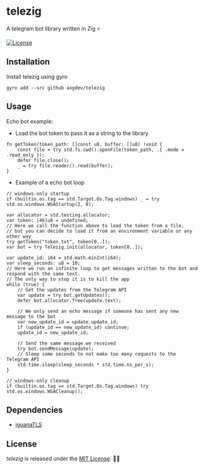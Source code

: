# telezig
A telegram bot library written in Zig ⚡

[![License](https://img.shields.io/badge/license-MIT-green)](https://github.com/ducdetronquito/requestz#license)


## Installation

Install telezig using gyro

```
gyro add --src github axgdev/telezig
```

## Usage

Echo bot example:

- Load the bot token to pass it as a string to the library
```zig
fn getToken(token_path: []const u8, buffer: []u8) !void {
    const file = try std.fs.cwd().openFile(token_path, .{ .mode = .read_only });
    defer file.close();
    _ = try file.reader().read(buffer);
}
```

- Example of a echo bot loop
```zig
// windows-only startup
if (builtin.os.tag == std.Target.Os.Tag.windows) _ = try std.os.windows.WSAStartup(2, 0);

var allocator = std.testing.allocator;
var token: [46]u8 = undefined;
// Here we call the function above to load the token from a file,
// but you can decide to load it from an environment variable or any other way
try getToken("token.txt", token[0..]);
var bot = try Telezig.init(allocator, token[0..]);

var update_id: i64 = std.math.minInt(i64);
var sleep_seconds: u8 = 10;
// Here we run an infinite loop to get messages written to the bot and respond with the same text.
// The only way to stop it is to kill the app
while (true) {
    // Get the updates from the Telegram API
    var update = try bot.getUpdates();
    defer bot.allocator.free(update.text);

    // We only send an echo message if someone has sent any new message to the bot
    var new_update_id = update.update_id;
    if (update_id == new_update_id) continue;
    update_id = new_update_id;

    // Send the same message we received
    try bot.sendMessage(update);
    // Sleep some seconds to not make too many requests to the Telegram API
    std.time.sleep(sleep_seconds * std.time.ns_per_s);
}

// windows-only cleanup
if (builtin.os.tag == std.Target.Os.Tag.windows) try std.os.windows.WSACleanup();
```
## Dependencies

- [iguanaTLS](https://github.com/alexnask/iguanaTLS)

## License

*telezig* is released under the [MIT License](https://choosealicense.com/licenses/mit/). 🎉🍻
